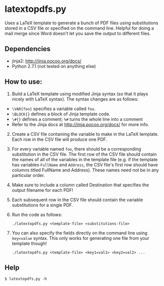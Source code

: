 latextopdfs.py
===

Uses a LaTeX template to generate a bunch of PDF files using substitutions
stored in a CSV file or specified on the command line. Helpful for doing a mail
merge since Word doesn't let you save the output to different files.

## Dependencies
- jinja2: http://jinja.pocoo.org/docs/ 
- Python 2.7.1 (not tested on anything else)

## How to use:

1. Build a LaTeX template using modified Jinja syntax (so that it
plays nicely with LaTeX syntax). The syntax changes are as follows:

* `\VAR{foo}` specifies a variable called `foo`.
* `\BLOCK{}` defines a block of Jinja template code.
* `\#{}` defines a comment; `%#` turns the whole line into a comment
* Refer to the Jinja docs at http://jinja.pocoo.org/docs/ for more info.

2. Create a CSV file containing the variable to make in the LaTeX template.
Each row in the CSV file will produce one PDF.

3. For every variable named `foo`, there should be a corresponding substitution
in the CSV file. The first row of the CSV file should contain the names of all
of the variables in the template file (e.g. if the template has variables
`FullName` and `Address`, the CSV file's first row should have columns titled
FullName and Address). These names need not be in any particular order.

4. Make sure to include a column called Destination that specifies the output
filename for each PDF!

5. Each subsequent row in the CSV file should contain the variable
substitutions for a single PDF.

6. Run the code as follows:

	`./latextopdfs.py <template-file> <substitutions-file>`

6. You can also specify the fields directly on the command line using
`key=value` syntax. This only works for generating one file from your template
though!

	`./latextopdfs.py <template-file> <key1=val1> <key2=val2> ...`

## Help

	$ latextopdfs.py -h
